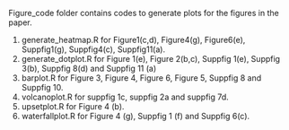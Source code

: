 Figure_code folder contains codes to generate plots for the figures in the paper.
1. generate_heatmap.R for Figure1(c,d), Figure4(g), Figure6(e), Suppfig1(g), Suppfig4(c), Suppfig11(a).
2. generate_dotplot.R for Figure 1(e), Figure 2(b,c), Suppfig 1(e), Suppfig 3(b), Suppfig 8(d) and Suppfig 11 (a)
3. barplot.R for Figure 3, Figure 4, Figure 6, Figure 5, Suppfig 8 and Suppfig 10.
4. volcanoplot.R for suppfig 1c, suppfig 2a and suppfig 7d.
5. upsetplot.R for Figure 4 (b).
6. waterfallplot.R for Figure 4 (g), Suppfig 1 (f) and Suppfig 6(c). 
